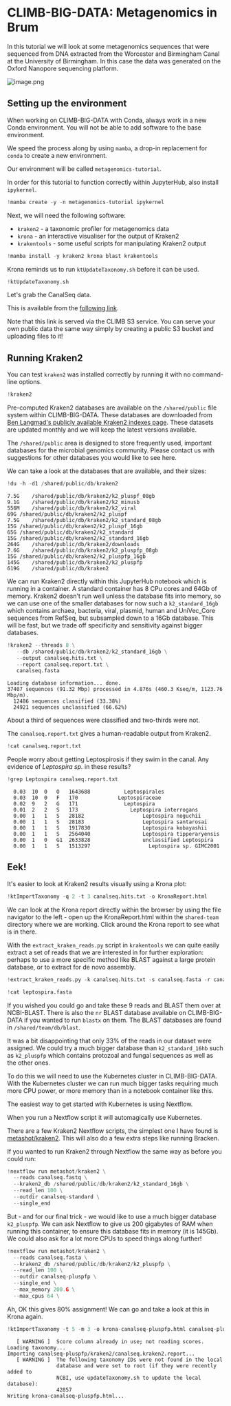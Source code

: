 # CLIMB-BIG-DATA: Metagenomics in Brum

In this tutorial we will look at some metagenomics sequences that were sequenced from DNA extracted from the Worcester and Birmingham Canal at the University of Birmingham. In this case the data was generated on the Oxford Nanopore sequencing platform.

![image.png](https://s0.geograph.org.uk/geophotos/03/42/44/3424466_b680b84c_original.jpg)

## Setting up the environment

When working on CLIMB-BIG-DATA with Conda, always work in a new Conda environment. You will not be able to add software to the base environment.

We speed the process along by using `mamba`, a drop-in replacement for `conda` to create a new environment.

Our environment will be called `metagenomics-tutorial`.
   
In order for this tutorial to function correctly within JupyterHub, also install `ipykernel`.


```python
!mamba create -y -n metagenomics-tutorial ipykernel
```

Next, we will need the following software:

   * `kraken2` - a taxonomic profiler for metagenomics data
   * `krona` - an interactive visualiser for the output of Kraken2
   * `krakentools` - some useful scripts for manipulating Kraken2 output


```python
!mamba install -y kraken2 krona blast krakentools 
```

Krona reminds us to run `ktUpdateTaxonomy.sh` before it can be used.


```python
!ktUpdateTaxonomy.sh
```

Let's grab the CanalSeq data.

This is available from the [following link](https://loman-labz-public-datasets.s3.climb.ac.uk/canalseq.fasta).

Note that this link is served via the CLIMB S3 service. You can serve your own public data the same way simply by creating a public S3 bucket and uploading files to it!


## Running Kraken2

You can test `kraken2` was installed correctly by running it with no command-line options.


```python
!kraken2
```

Pre-computed Kraken2 databases are available on the `/shared/public` file system within CLIMB-BIG-DATA. These databases are downloaded from [Ben Langmad's publicly available Kraken2 indexes page](https://benlangmead.github.io/aws-indexes/k2). These datasets are updated monthly and we will keep the latest versions available.

The `/shared/public` area is designed to store frequently used, important databases for the microbial genomics community. Please contact us with suggestions for other databases you would like to see here.

We can take a look at the databases that are available, and their sizes:


```python
!du -h -d1 /shared/public/db/kraken2
```

    7.5G	/shared/public/db/kraken2/k2_pluspf_08gb
    9.1G	/shared/public/db/kraken2/k2_minusb
    556M	/shared/public/db/kraken2/k2_viral
    69G	/shared/public/db/kraken2/k2_pluspf
    7.5G	/shared/public/db/kraken2/k2_standard_08gb
    15G	/shared/public/db/kraken2/k2_pluspf_16gb
    65G	/shared/public/db/kraken2/k2_standard
    15G	/shared/public/db/kraken2/k2_standard_16gb
    264G	/shared/public/db/kraken2/downloads
    7.6G	/shared/public/db/kraken2/k2_pluspfp_08gb
    15G	/shared/public/db/kraken2/k2_pluspfp_16gb
    145G	/shared/public/db/kraken2/k2_pluspfp
    619G	/shared/public/db/kraken2


We can run Kraken2 directly within this JupyterHub notebook which is running in a container. A standard container has 8 CPu cores and 64Gb of memory. Kraken2 doesn't run well unless the database fits into memory, so we can use one of the smaller databases for now such a `k2_standard_16gb` which contains archaea, bacteria, viral, plasmid, human and UniVec_Core sequences from RefSeq, but subsampled down to a 16Gb database. This will be fast, but we trade off specificity and sensitivity against bigger databases.


```python
!kraken2 --threads 8 \
   --db /shared/public/db/kraken2/k2_standard_16gb \
   --output canalseq.hits.txt \
   --report canalseq.report.txt \
   canalseq.fasta
```

    Loading database information... done.
    37407 sequences (91.32 Mbp) processed in 4.876s (460.3 Kseq/m, 1123.76 Mbp/m).
      12486 sequences classified (33.38%)
      24921 sequences unclassified (66.62%)


About a third of sequences were classified and two-thirds were not.

The `canalseq.report.txt` gives a human-readable output from Kraken2.


```python
!cat canalseq.report.txt
```

People worry about getting Leptospirosis if they swim in the canal. Any evidence of _Leptospira sp._ in these results?


```python
!grep Leptospira canalseq.report.txt
```

      0.03	10	0	O	1643688	          Leptospirales
      0.03	10	0	F	170	            Leptospiraceae
      0.02	9	2	G	171	              Leptospira
      0.01	2	2	S	173	                Leptospira interrogans
      0.00	1	1	S	28182	                Leptospira noguchii
      0.00	1	1	S	28183	                Leptospira santarosai
      0.00	1	1	S	1917830	                Leptospira kobayashii
      0.00	1	1	S	2564040	                Leptospira tipperaryensis
      0.00	1	0	G1	2633828	                unclassified Leptospira
      0.00	1	1	S	1513297	                  Leptospira sp. GIMC2001


## Eek!

It's easier to look at Kraken2 results visually using a Krona plot:


```python
!ktImportTaxonomy -q 2 -t 3 canalseq.hits.txt -o KronaReport.html
```

We can look at the Krona report directly within the browser by using the file navigator to the left - open up the KronaReport.html within the `shared-team` directory where we are working. Click around the Krona report to see what is in there.

With the `extract_kraken_reads.py` script in `krakentools` we can quite easily extract a set of reads that we are interested in for further exploration: perhaps to use a more specific method like BLAST against a large protein database, or to extract for de novo assembly.


```python
!extract_kraken_reads.py -k canalseq.hits.txt -s canalseq.fasta -r canalseq.report.txt -t 171 -o leptospira.fasta --include-children
```


```python
!cat leptospira.fasta
```

If you wished you could go and take these 9 reads and BLAST them over at NCBI-BLAST. There is also the `nr` BLAST database available on CLIMB-BIG-DATA if you wanted to run `blastx` on them. The BLAST databases are found in `/shared/team/db/blast`.

It was a bit disappointing that only 33% of the reads in our dataset were assigned. We could try a much bigger database than `k2_standard_16hb` such as `k2_pluspfp` which contains protozoal and fungal sequences as well as the other ones. 

To do this we will need to use the Kubernetes cluster in CLIMB-BIG-DATA. With the Kubernetes cluster we can run much bigger tasks requiring much more CPU power, or more memory than in a notebook container like this.

The easiest way to get started with Kubernetes is using Nextflow.

When you run a Nextflow script it will automagically use Kubernetes.

There are a few Kraken2 Nextflow scripts, the simplest one I have found is [metashot/kraken2](https://github.com/metashot/kraken2). This will also do a few extra steps like running Bracken.

If you wanted to run Kraken2 through Nextflow the same way as before you could run:


```python
!nextflow run metashot/kraken2 \
  --reads canalseq.fastq \
  --kraken2_db /shared/public/db/kraken2/k2_standard_16gb \
  --read_len 100 \
  --outdir canalseq-standard \
  --single_end
```

But - and for our final trick - we would like to use a much bigger database `k2_pluspfp`. We can ask Nextflow to give us 200 gigabytes of RAM when running this container, to ensure this database fits in memory (it is 145Gb). We could also ask for a lot more CPUs to speed things along further!


```python
!nextflow run metashot/kraken2 \
  --reads canalseq.fasta \
  --kraken2_db /shared/public/db/kraken2/k2_pluspfp \
  --read_len 100 \
  --outdir canalseq-pluspfp \
  --single_end \
  --max_memory 200.G \
  --max_cpus 64 \
```

Ah, OK this gives 80% assignment! We can go and take a look at this in Krona again.


```python
!ktImportTaxonomy -t 5 -m 3 -o krona-canalseq-pluspfp.html canalseq-pluspfp/kraken2/canalseq.kraken2.report
```

       [ WARNING ]  Score column already in use; not reading scores.
    Loading taxonomy...
    Importing canalseq-pluspfp/kraken2/canalseq.kraken2.report...
       [ WARNING ]  The following taxonomy IDs were not found in the local
                    database and were set to root (if they were recently added to
                    NCBI, use updateTaxonomy.sh to update the local database):
                    42857
    Writing krona-canalseq-pluspfp.html...

